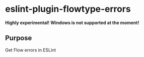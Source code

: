 eslint-plugin-flowtype-errors
=============================
**Highly experimental!**
**Windows is not supported at the moment!**

## Purpose
Get Flow errors in ESLint
